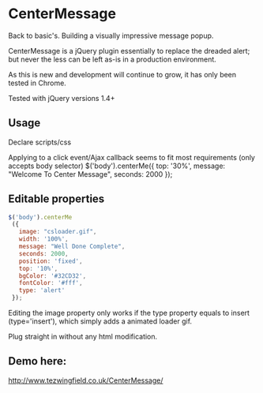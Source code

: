 CenterMessage
=============

Back to basic's. Building a visually impressive message popup.

CenterMessage is a jQuery plugin essentially to replace the dreaded alert; but never the less can be left as-is 
in a production environment.

As this is new and development will continue to grow, it has only been tested in Chrome.

Tested with jQuery versions 1.4+

## Usage

Declare scripts/css

<link href="/css/center-message.css" rel="stylesheet" />
<script src="/scripts/jquery-1.11.0.min.js"></script>
<script src="/scripts/CenterMessage.js"></script>

Applying to a click event/Ajax callback seems to fit most requirements (only accepts body selector)
$('body').centerMe({ top: '30%', message: "Welcome To Center Message", seconds: 2000 });


## Editable properties
```javascript
$('body').centerMe
 ({ 
   image: "csloader.gif",
   width: '100%',
   message: "Well Done Complete", 
   seconds: 2000,
   position: 'fixed',
   top: '10%',
   bgColor: '#32CD32',
   fontColor: '#fff',
   type: 'alert'
 });
 ```
 
 Editing the image property only works if the type property equals to insert (type='insert'), which simply 
 adds a animated loader gif.
 
 Plug straight in without any html modification.
 
 ## Demo here:
 http://www.tezwingfield.co.uk/CenterMessage/
